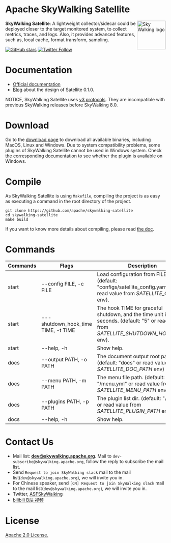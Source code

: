Apache SkyWalking Satellite
==========

<img src="http://skywalking.apache.org/assets/logo.svg" alt="Sky Walking logo" height="90px" align="right" />

**SkyWalking Satellite**: A lightweight collector/sidecar could be deployed closer to the target monitored system, to collect metrics, traces, and logs. Also, it provides advanced features, such as, local cache, format transform, sampling.

[![GitHub stars](https://img.shields.io/github/stars/apache/skywalking.svg?style=for-the-badge&label=Stars&logo=github)](https://github.com/apache/skywalking)
[![Twitter Follow](https://img.shields.io/twitter/follow/asfskywalking.svg?style=for-the-badge&label=Follow&logo=twitter)](https://twitter.com/AsfSkyWalking)

# Documentation
- [Official documentation](https://skywalking.apache.org/docs/#SkyWalkingSatellite)
- [Blog](https://skywalking.apache.org/blog/2020-11-25-skywalking-satellite-0.1.0-design/) about the design of Satellite 0.1.0.

NOTICE, SkyWalking Satellite uses [v3 protocols](https://github.com/apache/skywalking/blob/master/docs/en/protocols/README.md). They are incompatible with previous SkyWalking releases before SkyWalking 8.0.

# Download
Go to the [download page](https://skywalking.apache.org/downloads/) to download all available binaries, including MacOS, Linux and Windows. Due to system compatibility problems, some plugins of SkyWalking Satellite cannot be used in Windows system. Check [the corresponding documentation](./docs/en/guides/compile/How-to-compile.md) to see whether the plugin is available on Windows.

# Compile
As SkyWalking Satellite is using `Makefile`, compiling the project is as easy as executing a command in the root directory of the project.
```shell script
git clone https://github.com/apache/skywalking-satellite
cd skywalking-satellite
make build
```
If you want to know more details about compiling, please read [the doc](./docs/en/guides/compile/How-to-compile.md).


# Commands
|  Commands| Flags   | Description  |
|  ----  | ----  |----  |
| start  | --config FILE, -c FILE | Load configuration from FILE. (default: "configs/satellite_config.yaml" or read value from *SATELLITE_CONFIG* env).|
| start  | ---shutdown_hook_time TIME, -t TIME | The hook TIME for graceful shutdown, and the time unit is seconds. (default: "5" or read value from *SATELLITE_SHUTDOWN_HOOK_TIME* env).|
| start  | --help, -h | Show help.|
| docs  | --output PATH, -o PATH | The document output root path. (default: "docs" or read value from *SATELLITE_DOC_PATH* env) |
| docs  | --menu PATH, -m PATH | The menu file path. (default: "/menu.yml" or read value from *SATELLITE_MENU_PATH* env) |
| docs  | --plugins PATH, -p PATH | The plugin list dir. (default: "/plugins" or read value from *SATELLITE_PLUGIN_PATH* env) |
| docs  | --help, -h | Show help.|


# Contact Us
* Mail list: **dev@skywalking.apache.org**. Mail to `dev-subscribe@skywalking.apache.org`, follow the reply to subscribe the mail list.
* Send `Request to join SkyWalking slack` mail to the mail list(`dev@skywalking.apache.org`), we will invite you in.
* For Chinese speaker, send `[CN] Request to join SkyWalking slack` mail to the mail list(`dev@skywalking.apache.org`), we will invite you in.
* Twitter, [ASFSkyWalking](https://twitter.com/AsfSkyWalking)
* [bilibili B站 视频](https://space.bilibili.com/390683219)

# License
[Apache 2.0 License.](/LICENSE)
